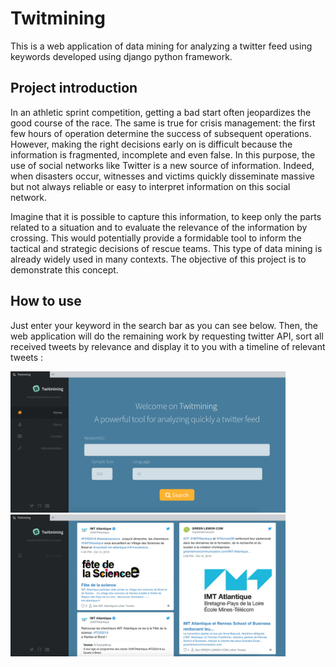 # Twitmining

This is a web application of data mining for analyzing a twitter feed using keywords developed using django python framework.

## Project introduction

In an athletic sprint competition, getting a bad start often jeopardizes the good course of the race. The same is true for crisis management: the first few hours of operation determine the success of subsequent operations. However, making the right decisions early on is difficult because the information is fragmented, incomplete and even false. In this purpose, the use of social networks like Twitter is a new source of information. Indeed, when disasters occur, witnesses and victims quickly disseminate massive but not always reliable or easy to interpret information on this social network.

Imagine that it is possible to capture this information, to keep only the parts related to a situation and to evaluate the relevance of the information by crossing. This would potentially provide a formidable tool to inform the tactical and strategic decisions of rescue teams. This type of data mining is already widely used in many contexts. The objective of this project is to demonstrate this concept.

## How to use

Just enter your keyword in the search bar as you can see below. Then, the web application will do the remaining work by requesting twitter API, sort all received tweets by relevance and display it to you with a timeline of relevant tweets :

<img src="./img/home.png" width="440"/>&nbsp;<img src="./img/query.png" width="440"/>
